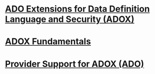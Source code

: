 # [ADO Extensions for Data Definition Language and Security (ADOX)](ado-extensions-for-data-definition-language-and-security-adox.md)
# [ADOX Fundamentals](adox-fundamentals.md)
# [Provider Support for ADOX (ADO)](provider-support-for-adox-ado.md)
